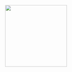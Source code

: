 <div align="center"><img width="200" src="https://gss0.baidu.com/70cFfyinKgQFm2e88IuM_a/forum/w=580/sign=f639f2d9fef2b211e42e8546fa816511/3df34d086e061d95ec7aa3927ef40ad163d9ca4b.jpg"/>
</div>
